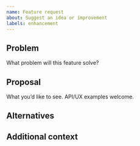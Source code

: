 ```yaml
---
name: Feature request
about: Suggest an idea or improvement
labels: enhancement
---
```


## Problem

What problem will this feature solve?

## Proposal

What you’d like to see. API/UX examples welcome.

## Alternatives

## Additional context

